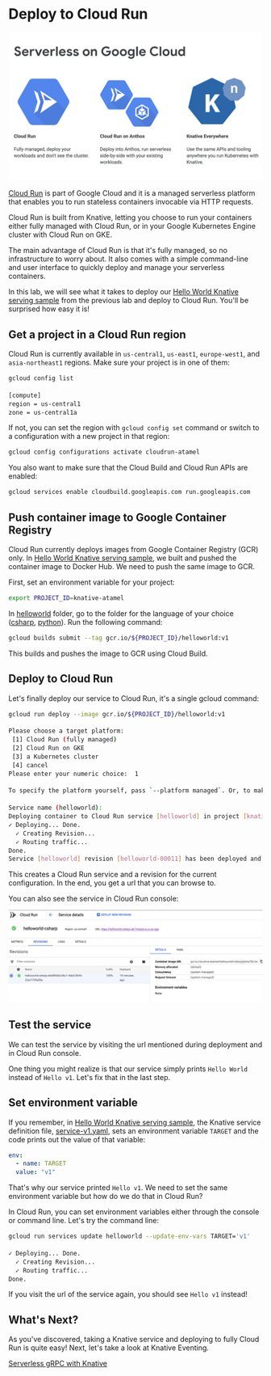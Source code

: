 # Deploy to Cloud Run

![Serverless on Google Cloud](./images/serverless-on-google-cloud.png)

[Cloud Run](https://cloud.google.com/run/) is part of Google Cloud and it is a managed serverless platform that enables you to run stateless containers invocable via HTTP requests.  

Cloud Run is built from Knative, letting you choose to run your containers either fully managed with Cloud Run, or in your Google Kubernetes Engine cluster with Cloud Run on GKE.

The main advantage of Cloud Run is that it's fully managed, so no infrastructure to worry about. It also comes with a simple command-line and user interface to quickly deploy and manage your serverless containers.

In this lab, we will see what it takes to deploy our [Hello World Knative serving sample](01-helloworldserving.md) from the previous lab and deploy to Cloud Run. You'll be surprised how easy it is!

## Get a project in a Cloud Run region

Cloud Run is currently available in `us-central1`, `us-east1`, `europe-west1`, and `asia-northeast1` regions. Make sure your project is in one of them:

```bash
gcloud config list

[compute]
region = us-central1
zone = us-central1a
```

If not, you can set the region with `gcloud config set` command or switch to a configuration with a new project in that region:

```bash
gcloud config configurations activate cloudrun-atamel
```

You also want to make sure that the Cloud Build and Cloud Run APIs are enabled:

```bash
gcloud services enable cloudbuild.googleapis.com run.googleapis.com
```

## Push container image to Google Container Registry

Cloud Run currently deploys images from Google Container Registry (GCR) only. In [Hello World Knative serving sample](01-helloworldserving.md), we built and pushed the container image to Docker Hub. We need to push the same image to GCR.

First, set an environment variable for your project:

```bash
export PROJECT_ID=knative-atamel
```

In [helloworld](../serving/helloworld/) folder, go to the folder for the language of your choice ([csharp](../serving/helloworld/csharp/), [python](../serving/helloworld/python/)). Run the following command:

```bash
gcloud builds submit --tag gcr.io/${PROJECT_ID}/helloworld:v1
```

This builds and pushes the image to GCR using Cloud Build.  

## Deploy to Cloud Run

Let's finally deploy our service to Cloud Run, it's a single gcloud command:

```bash
gcloud run deploy --image gcr.io/${PROJECT_ID}/helloworld:v1

Please choose a target platform:
 [1] Cloud Run (fully managed)
 [2] Cloud Run on GKE
 [3] a Kubernetes cluster
 [4] cancel
Please enter your numeric choice:  1

To specify the platform yourself, pass `--platform managed`. Or, to make this the default target platform, run `gcloud config set run/platform managed`.

Service name (helloworld):
Deploying container to Cloud Run service [helloworld] in project [knative-atamel] region [europe-west1]
✓ Deploying... Done.
  ✓ Creating Revision...
  ✓ Routing traffic...
Done.
Service [helloworld] revision [helloworld-00011] has been deployed and is serving 100 percent of traffic at https://helloworld-paelpl5x6a-ew.a.run.app
```

This creates a Cloud Run service and a revision for the current configuration. In the end, you get a url that you can browse to.

You can also see the service in Cloud Run console:

![Cloud Run Console](./images/cloud-run-console.png)

## Test the service

We can test the service by visiting the url mentioned during deployment and in Cloud Run console. 

One thing you might realize is that our service simply prints `Hello World` instead of `Hello v1`. Let's fix that in the last step.

## Set environment variable

If you remember, in [Hello World Knative serving sample](01-helloworldserving.md), the Knative service definition file, [service-v1.yaml](../serving/helloworld/service-v1.yaml), sets an environment variable `TARGET` and the code prints out the value of that variable:

```yaml
env:
  - name: TARGET
  value: "v1"
```

That's why our service printed `Hello v1`. We need to set the same environment variable but how do we do that in Cloud Run?

In Cloud Run, you can set environment variables either through the console or command line. Let's try the command line:

```bash
gcloud run services update helloworld --update-env-vars TARGET='v1'

✓ Deploying... Done.
  ✓ Creating Revision...
  ✓ Routing traffic...
Done.
```

If you visit the url of the service again, you should see `Hello v1` instead!

## What's Next?

As you've discovered, taking a Knative service and deploying to fully Cloud Run is quite easy! Next, let's take a look at Knative Eventing.

[Serverless gRPC with Knative](07.5-grpc.md)
